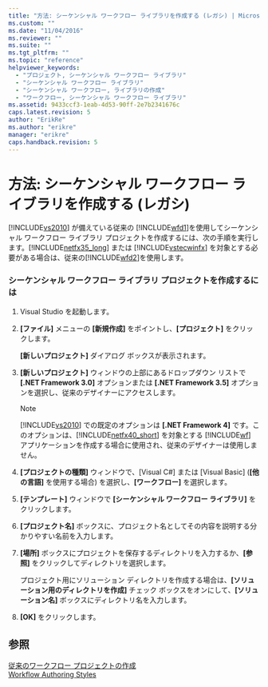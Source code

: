 ```yaml
---
title: "方法: シーケンシャル ワークフロー ライブラリを作成する (レガシ) | Microsoft Docs"
ms.custom: ""
ms.date: "11/04/2016"
ms.reviewer: ""
ms.suite: ""
ms.tgt_pltfrm: ""
ms.topic: "reference"
helpviewer_keywords: 
  - "プロジェクト, シーケンシャル ワークフロー ライブラリ"
  - "シーケンシャル ワークフロー ライブラリ"
  - "シーケンシャル ワークフロー, ライブラリの作成"
  - "ワークフロー, シーケンシャル ワークフロー ライブラリ"
ms.assetid: 9433ccf3-1eab-4d53-90ff-2e7b2341676c
caps.latest.revision: 5
author: "ErikRe"
ms.author: "erikre"
manager: "erikre"
caps.handback.revision: 5
---
```

# 方法: シーケンシャル ワークフロー ライブラリを作成する (レガシ)
[!INCLUDE[vs2010](../modeling/includes/vs2010_md.md)] が備えている従来の [!INCLUDE[wfd1](../workflow-designer/includes/wfd1_md.md)]を使用してシーケンシャル ワークフロー ライブラリ プロジェクトを作成するには、次の手順を実行します。[!INCLUDE[netfx35_long](../workflow-designer/includes/netfx35_long_md.md)] または [!INCLUDE[vstecwinfx](../workflow-designer/includes/vstecwinfx_md.md)] を対象とする必要がある場合は、従来の[!INCLUDE[wfd2](../workflow-designer/includes/wfd2_md.md)]を使用します。  
  
### シーケンシャル ワークフロー ライブラリ プロジェクトを作成するには  
  
1.  Visual Studio を起動します。  
  
2.  **\[ファイル\]** メニューの **\[新規作成\]** をポイントし、**\[プロジェクト\]** をクリックします。  
  
     **\[新しいプロジェクト\]** ダイアログ ボックスが表示されます。  
  
3.  **\[新しいプロジェクト\]** ウィンドウの上部にあるドロップダウン リストで **\[.NET Framework 3.0\]** オプションまたは **\[.NET Framework 3.5\]** オプションを選択し、従来のデザイナーにアクセスします。  
  
    > [!NOTE]
    >  [!INCLUDE[vs2010](../modeling/includes/vs2010_md.md)] での既定のオプションは **\[.NET Framework 4\]** です。このオプションは、[!INCLUDE[netfx40_short](../workflow-designer/includes/netfx40_short_md.md)] を対象とする [!INCLUDE[wf](../workflow-designer/includes/wf_md.md)] アプリケーションを作成する場合に使用され、従来のデザイナーは使用しません。  
  
4.  **\[プロジェクトの種類\]** ウィンドウで、\[Visual C\#\] または \[Visual Basic\] \(**\[他の言語\]** を使用する場合\) を選択し、**\[ワークフロー\]** を選択します。  
  
5.  **\[テンプレート\]** ウィンドウで **\[シーケンシャル ワークフロー ライブラリ\]** をクリックします。  
  
6.  **\[プロジェクト名\]** ボックスに、プロジェクト名としてその内容を説明する分かりやすい名前を入力します。  
  
7.  **\[場所\]** ボックスにプロジェクトを保存するディレクトリを入力するか、**\[参照\]** をクリックしてディレクトリを選択します。  
  
     プロジェクト用にソリューション ディレクトリを作成する場合は、**\[ソリューション用のディレクトリを作成\]** チェック ボックスをオンにして、**\[ソリューション名\]** ボックスにディレクトリ名を入力します。  
  
8.  **\[OK\]** をクリックします。  
  
## 参照  
 [従来のワークフロー プロジェクトの作成](../workflow-designer/creating-legacy-workflow-projects.md)   
 [Workflow Authoring Styles](http://msdn.microsoft.com/ja-jp/aacf4ec6-da05-4974-958a-974769dda739)